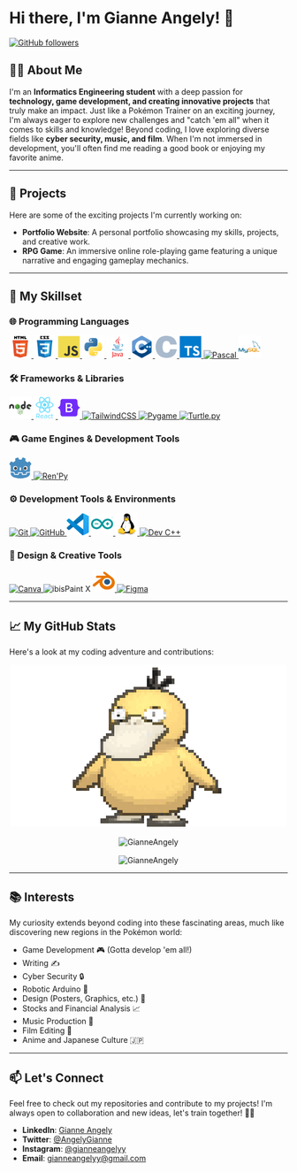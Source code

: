 # Hi there, I'm Gianne Angely! 👋

[![GitHub followers](https://img.shields.io/github/followers/GianneAngely?label=Follow&style=social)](https://github.com/GianneAngely)



## 👩‍💻 About Me
I'm an **Informatics Engineering student** with a deep passion for **technology, game development, and creating innovative projects** that truly make an impact. Just like a Pokémon Trainer on an exciting journey, I'm always eager to explore new challenges and "catch 'em all" when it comes to skills and knowledge! Beyond coding, I love exploring diverse fields like **cyber security, music, and film**. When I'm not immersed in development, you'll often find me reading a good book or enjoying my favorite anime.

---

## 🌟 Projects
Here are some of the exciting projects I'm currently working on:

- **Portfolio Website**: A personal portfolio showcasing my skills, projects, and creative work.
- **RPG Game**: An immersive online role-playing game featuring a unique narrative and engaging gameplay mechanics.

---

## 🚀 My Skillset

### 🌐 Programming Languages
<p align="left">
  <a href="https://www.w3schools.com/html/" target="_blank" rel="noreferrer"> <img src="https://raw.githubusercontent.com/devicons/devicon/master/icons/html5/html5-original-wordmark.svg" alt="HTML5" width="40" height="40"/> </a>
  <a href="https://www.w3schools.com/css/" target="_blank" rel="noreferrer"> <img src="https://raw.githubusercontent.com/devicons/devicon/master/icons/css3/css3-original-wordmark.svg" alt="CSS3" width="40" height="40"/> </a>
  <a href="https://developer.mozilla.org/en-US/docs/Web/JavaScript" target="_blank" rel="noreferrer"> <img src="https://raw.githubusercontent.com/devicons/devicon/master/icons/javascript/javascript-original.svg" alt="JavaScript" width="40" height="40"/> </a>
  <a href="https://www.python.org" target="_blank" rel="noreferrer"> <img src="https://raw.githubusercontent.com/devicons/devicon/master/icons/python/python-original.svg" alt="Python" width="40" height="40"/> </a>
  <a href="https://www.java.com" target="_blank" rel="noreferrer"> <img src="https://raw.githubusercontent.com/devicons/devicon/master/icons/java/java-original-wordmark.svg" alt="Java" width="40" height="40"/> </a>
  <a href="https://isocpp.org/" target="_blank" rel="noreferrer"> <img src="https://raw.githubusercontent.com/devicons/devicon/master/icons/cplusplus/cplusplus-original.svg" alt="C++" width="40" height="40"/> </a>
  <a href="https://devicon.dev/c" target="_blank" rel="noreferrer"> <img src="https://raw.githubusercontent.com/devicons/devicon/master/icons/c/c-original.svg" alt="C" width="40" height="40"/> </a>
  <a href="https://www.typescriptlang.org/" target="_blank" rel="noreferrer"> <img src="https://raw.githubusercontent.com/devicons/devicon/master/icons/typescript/typescript-original.svg" alt="TypeScript" width="40" height="40"/> </a>
  <a href="https://www.freepascal.org/" target="_blank" rel="noreferrer"> <img src="https://upload.wikimedia.org/wikipedia/commons/2/27/Free_Pascal_Logo.svg" alt="Pascal" width="40" height="40" title="Pascal"/> </a>
  <a href="https://www.mysql.com/" target="_blank" rel="noreferrer"> <img src="https://raw.githubusercontent.com/devicons/devicon/master/icons/mysql/mysql-original-wordmark.svg" alt="MySQL" width="40" height="40"/> </a>
</p>

### 🛠️ Frameworks & Libraries
<p align="left">
  <a href="https://nodejs.org" target="_blank" rel="noreferrer"> <img src="https://raw.githubusercontent.com/devicons/devicon/master/icons/nodejs/nodejs-original-wordmark.svg" alt="Node.js" width="40" height="40"/> </a>
  <a href="https://react.dev/" target="_blank" rel="noreferrer"> <img src="https://raw.githubusercontent.com/devicons/devicon/master/icons/react/react-original-wordmark.svg" alt="React" width="40" height="40"/> </a>
  <a href="https://getbootstrap.com" target="_blank" rel="noreferrer"> <img src="https://raw.githubusercontent.com/devicons/devicon/master/icons/bootstrap/bootstrap-plain.svg" alt="Bootstrap" width="40" height="40"/> </a>
  <a href="https://tailwindcss.com/" target="_blank" rel="noreferrer"> <img src="https://www.vectorlogo.zone/logos/tailwindcss/tailwindcss-icon.svg" alt="TailwindCSS" width="40" height="40"/> </a>
  <a href="https://www.pygame.org/" target="_blank" rel="noreferrer"> <img src="https://upload.wikimedia.org/wikipedia/commons/thumb/1/12/Python-logo-and-wordmark.svg/1280px-Python-logo-and-wordmark.svg.png" alt="Pygame" width="40" height="40" title="Pygame"/> </a>
  <a href="https://docs.python.org/3/library/turtle.html" target="_blank" rel="noreferrer"> <img src="https://upload.wikimedia.org/wikipedia/commons/thumb/1/12/Python-logo-and-wordmark.svg/1280px-Python-logo-and-wordmark.svg.png" alt="Turtle.py" width="40" height="40" title="Turtle.py"/> </a>
</p>

### 🎮 Game Engines & Development Tools
<p align="left">
  <a href="https://godotengine.org/" target="_blank" rel="noreferrer"> <img src="https://raw.githubusercontent.com/devicons/devicon/master/icons/godot/godot-original.svg" alt="Godot" width="40" height="40"/> </a>
  <a href="https://www.renpy.org/" target="_blank" rel="noreferrer"> <img src="https://www.renpy.org/images/favicon.png" alt="Ren'Py" width="40" height="40" title="Ren'Py"/> </a>
</p>

### ⚙️ Development Tools & Environments
<p align="left">
  <a href="https://git-scm.com/" target="_blank" rel="noreferrer"> <img src="https://www.vectorlogo.zone/logos/git-scm/git-scm-icon.svg" alt="Git" width="40" height="40"/> </a>
  <a href="https://github.com/features/actions" target="_blank" rel="noreferrer"> <img src="https://www.vectorlogo.zone/logos/github/github-icon.svg" alt="GitHub" width="40" height="40"/> </a>
  <a href="https://code.visualstudio.com/" target="_blank" rel="noreferrer"> <img src="https://raw.githubusercontent.com/devicons/devicon/master/icons/vscode/vscode-original.svg" alt="VS Code" width="40" height="40"/> </a>
  <a href="https://www.arduino.cc/" target="_blank" rel="noreferrer"> <img src="https://raw.githubusercontent.com/devicons/devicon/master/icons/arduino/arduino-original.svg" alt="Arduino.cc" width="40" height="40"/> </a>
  <a href="https://www.linux.org/" target="_blank" rel="noreferrer"> <img src="https://raw.githubusercontent.com/devicons/devicon/master/icons/linux/linux-original.svg" alt="Linux" width="40" height="40"/> </a>
  <a href="https://www.bloodshed.net/devcpp.html" target="_blank" rel="noreferrer"> <img src="https://upload.wikimedia.org/wikipedia/commons/2/22/Dev-C%2B%2B_logo.png" alt="Dev C++" width="40" height="40" title="Dev C++"/> </a>
</p>

### 🎨 Design & Creative Tools
<p align="left">
  <a href="https://www.canva.com/" target="_blank" rel="noreferrer"> <img src="https://upload.wikimedia.org/wikipedia/commons/0/08/Canva_icon_2021.svg" alt="Canva" width="40" height="40"/> </a>
  <img src="https://is2-ssl.mzstatic.com/image/thumb/Purple116/v4/a4/d6/89/a4d6892e-3367-15e4-23aa-83a306857997/AppIcon-0-0-1x_U007emarketing-0-0-0-7-0-0-sRGB-0-0-0-GLES2_U002c0-0-0-5-0-0-extCFBundleIcons-0-0-0-FDYPD.png/1200x630wa.png" alt="ibisPaint X" width="40" height="40" title="ibisPaint X"/>
  <a href="https://www.blender.org/" target="_blank" rel="noreferrer"> <img src="https://raw.githubusercontent.com/devicons/devicon/master/icons/blender/blender-original.svg" alt="Blender" width="40" height="40"/> </a>
  <a href="https://www.figma.com/" target="_blank" rel="noreferrer"> <img src="https://www.vectorlogo.zone/logos/figma/figma-icon.svg" alt="Figma" width="40" height="40"/> </a>
</p>

---

## 📈 My GitHub Stats
Here's a look at my coding adventure and contributions:

<p align="center">
  <img src="https://raw.githubusercontent.com/GianneAngely/GianneAngely/main/psyduck.gif" alt="Animated GitHub Contribution Graph - Psyduck!" />
</p>

<p align="center">
  <img align="center" src="https://github-readme-stats.vercel.app/api?username=GianneAngely&show_icons=true&locale=en&theme=dark" alt="GianneAngely" />
</p>


<p align="center"> 
  <img align="center" src="https://github-readme-stats.vercel.app/api/top-langs?username=GianneAngely&show_icons=true&locale=en&layout=compact&theme=dark" alt="GianneAngely" />
</p>

---

## 📚 Interests
My curiosity extends beyond coding into these fascinating areas, much like discovering new regions in the Pokémon world:

- Game Development 🎮 (Gotta develop 'em all!)
- Writing ✍️
- Cyber Security 🔒
- Robotic Arduino 🤖
- Design (Posters, Graphics, etc.) 🎨
- Stocks and Financial Analysis 📈
- Music Production 🎵
- Film Editing 🎥
- Anime and Japanese Culture 🇯🇵 

---

## 📫 Let's Connect
Feel free to check out my repositories and contribute to my projects! I'm always open to collaboration and new ideas, let's train together! 💪😊

- **LinkedIn**: [Gianne Angely](https://www.linkedin.com/in/gianne-angely-341a74305)   
- **Twitter**: [@AngelyGianne](https://twitter.com/AngelyGianne)          
- **Instagram**: [@gianneangelyy](https://www.instagram.com/gianneangelyy)
- **Email**: [gianneangelyy@gmail.com](mailto:gianneangelyy@gmail.com)
